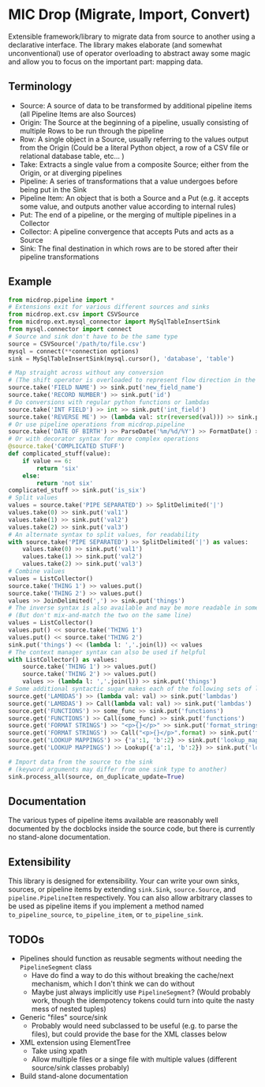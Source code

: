 # MIC Drop (Migrate, Import, Convert)

Extensible framework/library to migrate data from source to another using a declarative interface. The library makes elaborate (and somewhat unconventional) use of operator overloading to abstract away some magic and allow you to focus on the important part: mapping data.

## Terminology

* Source: A source of data to be transformed by additional pipeline items (all Pipeline Items are also Sources)
* Origin: The Source at the beginning of a pipeline, usually consisting of multiple Rows to be run through the pipeline
* Row: A single object in a Source, usually referring to the values output from the Origin (Could be a literal Python object, a row of a CSV file or relational database table, etc... )
* Take: Extracts a single value from a composite Source; either from the Origin, or at diverging pipelines
* Pipeline: A series of transformations that a value undergoes before being put in the Sink
* Pipeline Item: An object that is both a Source and a Put (e.g. it accepts some value, and outputs another value according to internal rules)
* Put: The end of a pipeline, or the merging of multiple pipelines in a Collector
* Collector: A pipeline convergence that accepts Puts and acts as a Source
* Sink: The final destination in which rows are to be stored after their pipeline transformations

## Example

```python
from micdrop.pipeline import *
# Extensions exit for various different sources and sinks
from micdrop.ext.csv import CSVSource
from micdrop.ext.mysql_connector import MySqlTableInsertSink
from mysql.connector import connect
# Source and sink don't have to be the same type
source = CSVSource('/path/to/file.csv')
mysql = connect(**connection options)
sink = MySqlTableInsertSink(mysql.cursor(), 'database', 'table')

# Map straight across without any conversion
# (The shift operator is overloaded to represent flow direction in the pipeline)
source.take('FIELD NAME') >> sink.put('new_field_name')
source.take('RECORD NUMBER') >> sink.put('id')
# Do conversions with regular python functions or lambdas
source.take('INT FIELD') >> int >> sink.put('int_field')
source.take('REVERSE ME') >> (lambda val: str(reversed(val))) >> sink.put('reversed')
# Or use pipeline operations from micdrop.pipeline
source.take('DATE OF BIRTH') >> ParseDate('%m/%d/%Y') >> FormatDate() >> sink.put('dob')
# Or with decorator syntax for more complex operations
@source.take('COMPLICATED STUFF')
def complicated_stuff(value):
    if value == 6:
        return 'six'
    else:
        return 'not six'
complicated_stuff >> sink.put('is_six')
# Split values
values = source.take('PIPE SEPARATED') >> SplitDelimited('|')
values.take(0) >> sink.put('val1')
values.take(1) >> sink.put('val2')
values.take(2) >> sink.put('val3')
# An alternate syntax to split values, for readability
with source.take('PIPE SEPARATED') >> SplitDelimited('|') as values:
    values.take(0) >> sink.put('val1')
    values.take(1) >> sink.put('val2')
    values.take(2) >> sink.put('val3')
# Combine values
values = ListCollector()
source.take('THING 1') >> values.put()
source.take('THING 2') >> values.put()
values >> JoinDelimited(',') >> sink.put('things')
# The inverse syntax is also available and may be more readable in some circumstances
# (But don't mix-and-match the two on the same line)
values = ListCollector()
values.put() << source.take('THING 1')
values.put() << source.take('THING 2')
sink.put('things') << (lambda l: ','.join(l)) << values
# The context manager syntax can also be used if helpful
with ListCollector() as values:
    source.take('THING 1') >> values.put()
    source.take('THING 2') >> values.put()
    values >> (lambda l: ','.join(l)) >> sink.put('things')
# Some additional syntactic sugar makes each of the following sets of lines equivalent:
source.get('LAMBDAS') >> (lambda val: val) >> sink.put('lambdas')
source.get('LAMBDAS') >> Call(lambda val: val) >> sink.put('lambdas')
source.get('FUNCTIONS') >> some_func >> sink.put('functions')
source.get('FUNCTIONS') >> Call(some_func) >> sink.put('functions')
source.get('FORMAT STRINGS') >> "<p>{}</p>" >> sink.put('format_strings')
source.get('FORMAT STRINGS') >> Call("<p>{}</p>".format) >> sink.put('format_strings')
source.get('LOOKUP MAPPINGS') >> {'a':1, 'b':2} >> sink.put('lookup_mappings')
source.get('LOOKUP MAPPINGS') >> Lookup({'a':1, 'b':2}) >> sink.put('lookup_mappings')

# Import data from the source to the sink 
# (keyword arguments may differ from one sink type to another)
sink.process_all(source, on_duplicate_update=True)
```

## Documentation 

The various types of pipeline items available are reasonably well documented by the docblocks inside the source code, but there is currently no stand-alone documentation.

## Extensibility

This library is designed for extensibility. Your can write your own sinks, sources, or pipeline items by extending `sink.Sink`, `source.Source`, and `pipeline.PipelineItem` respectively. You can also allow arbitrary classes to be used as pipeline items if you implement a method named `to_pipeline_source`, `to_pipeline_item`, or `to_pipeline_sink`.

## TODOs

* Pipelines should function as reusable segments without needing the `PipelineSegment` class
    * Have do find a way to do this without breaking the cache/next mechanism, which I don't think we can do without
    * Maybe just always implicitly use `PipelineSegment`? (Would probably work, though the idempotency tokens could turn into quite the nasty mess of nested tuples)
* Generic "files" source/sink
    * Probably would need subclassed to be useful (e.g. to parse the files), but could provide the base for the XML classes below
* XML extension using ElementTree
    * Take using xpath
    * Allow multiple files or a singe file with multiple values (different source/sink classes probably)
* Build stand-alone documentation